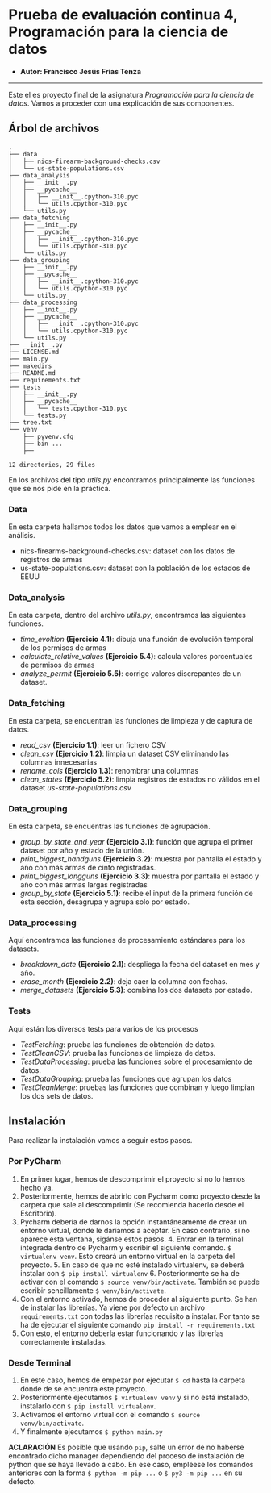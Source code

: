 # Prueba de evaluación continua 4, Programación para la ciencia de datos

* **Autor: Francisco Jesús Frías Tenza**
* **

Este el es proyecto final de la asignatura _Programación para la ciencia de datos_.
Vamos a proceder con una explicación de sus componentes.

## Árbol de archivos
```
.
├── data
│   ├── nics-firearm-background-checks.csv
│   └── us-state-populations.csv
├── data_analysis
│   ├── __init__.py
│   ├── __pycache__
│   │   ├── __init__.cpython-310.pyc
│   │   └── utils.cpython-310.pyc
│   └── utils.py
├── data_fetching
│   ├── __init__.py
│   ├── __pycache__
│   │   ├── __init__.cpython-310.pyc
│   │   └── utils.cpython-310.pyc
│   └── utils.py
├── data_grouping
│   ├── __init__.py
│   ├── __pycache__
│   │   ├── __init__.cpython-310.pyc
│   │   └── utils.cpython-310.pyc
│   └── utils.py
├── data_processing
│   ├── __init__.py
│   ├── __pycache__
│   │   ├── __init__.cpython-310.pyc
│   │   └── utils.cpython-310.pyc
│   └── utils.py
├── __init__.py
├── LICENSE.md
├── main.py
├── makedirs
├── README.md
├── requirements.txt
├── tests
│   ├── __init__.py
│   ├── __pycache__
│   │   └── tests.cpython-310.pyc
│   └── tests.py
├── tree.txt
└── venv
    ├── pyvenv.cfg
    ├── bin ...
    ├── 

12 directories, 29 files
```

En los archivos del tipo _utils.py_ encontramos principalmente
las funciones que se nos pide en la práctica.

### Data

En esta carpeta hallamos todos los datos que vamos a emplear
en el análisis.

* nics-firearms-background-checks.csv: dataset con los datos de registros de armas
* us-state-populations.csv: dataset con la población de los estados de EEUU

### Data_analysis

En esta carpeta, dentro del archivo _utils.py_, encontramos las siguientes funciones.

* _time_evoltion_ **(Ejercicio 4.1)**: dibuja una función de evolución temporal de los permisos de armas
* _calculate_relative_values_ **(Ejercicio 5.4)**: calcula valores porcentuales de permisos de armas
* _analyze_permit_ **(Ejercicio 5.5)**: corrige valores discrepantes de un dataset.

### Data_fetching

En esta carpeta, se encuentran las funciones de limpieza y de captura de datos.

* _read_csv_ **(Ejercicio 1.1)**: leer un fichero CSV
* _clean_csv_ **(Ejercicio 1.2)**: limpia un dataset CSV eliminando las columnas innecesarias
* _rename_cols_ **(Ejercicio 1.3)**: renombrar una columnas
* _clean_states_ **(Ejercicio 5.2)**: limpia registros de estados no válidos en el dataset _us-state-populations.csv_

### Data_grouping

En esta carpeta, se encuentras las funciones de agrupación.

* _group_by_state_and_year_ **(Ejercicio 3.1)**: función que agrupa el primer dataset por año y estado de la unión.
* _print_biggest_handguns_ **(Ejercicio 3.2)**: muestra por pantalla el estadp y año con más armas de cinto registradas.
* _print_biggest_longguns_ **(Ejercicio 3.3)**: muestra por pantalla el estado y año con más armas largas registradas
* _group_by_state_ **(Ejercicio 5.1)**: recibe el input de la primera función de esta sección, desagrupa y agrupa solo por estado.

### Data_processing

Aquí encontramos las funciones de procesamiento estándares para los datasets.

* _breakdown_date_ **(Ejercicio 2.1)**: despliega la fecha del dataset en mes y año.
* _erase_month_ **(Ejercicio 2.2)**: deja caer la columna con fechas.
* _merge_datasets_ **(Ejercicio 5.3)**: combina los dos datasets por estado.

### Tests

Aquí están los diversos tests para varios de los procesos

* _TestFetching_: prueba las funciones de obtención de datos.
* _TestCleanCSV_: prueba las funciones de limpieza de datos.
* _TestDataProcessing_: prueba las funciones sobre el procesamiento de datos.
* _TestDataGrouping_: prueba las funciones que agrupan los datos
* _TestCleanMerge_: pruebas las funciones que combinan y luego limpian los dos sets de datos.

## Instalación

Para realizar la instalación vamos a seguir estos pasos.

### Por PyCharm

1. En primer lugar, hemos de descomprimir el proyecto si no lo hemos hecho ya.
2. Posteriormente, hemos de abrirlo con Pycharm como proyecto desde la carpeta que sale al descomprimir (Se recomienda hacerlo desde el Escritorio).
3. Pycharm debería de darnos la opción instantáneamente de crear un entorno virtual, donde le daríamos a aceptar. En caso contrario, si no aparece esta ventana, sigánse estos pasos. 
   4. Entrar en la terminal integrada dentro de Pycharm y escribir el siguiente comando. `$ virtualenv venv`. Esto creará un entorno virtual en la carpeta del proyecto.
   5. En caso de que no esté instalado virtualenv, se deberá instalar con `$ pip install virtualenv`
   6. Posteriormente se ha de activar con el comando `$ source venv/bin/activate`. También se puede escribir sencillamente `$ venv/bin/activate`.
7. Con el entorno activado, hemos de proceder al siguiente punto. Se han de instalar las librerías. Ya viene por defecto un archivo `requirements.txt` con todas las librerías requisito a instalar. Por tanto se ha de ejecutar el siguiente comando `pip install -r requirements.txt`
8. Con esto, el entorno debería estar funcionando y las librerías correctamente instaladas.

### Desde Terminal

1. En este caso, hemos de empezar por ejecutar `$ cd` hasta la carpeta donde de se encuentra este proyecto.
2. Posteriormente ejecutamos `$ virtualenv venv` y si no está instalado, instalarlo con `$ pip install virtualenv`.
3. Activamos el entorno virtual con el comando `$ source venv/bin/activate`.
4. Y finalmente ejecutamos `$ python main.py`

**ACLARACIÓN** Es posible que usando `pip`, salte un error de no haberse encontrado dicho manager dependiendo del proceso de instalación de python que se haya llevado a cabo. En ese caso, empléese los comandos anteriores con la forma `$ python -m pip ...` o `$ py3 -m pip ...` en su defecto. 
